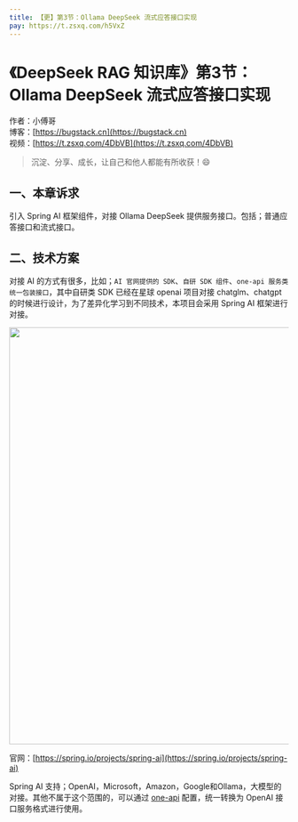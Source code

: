 ```yaml
---
title: 【更】第3节：Ollama DeepSeek 流式应答接口实现
pay: https://t.zsxq.com/h5VxZ
---
```


# 《DeepSeek RAG 知识库》第3节：Ollama DeepSeek 流式应答接口实现

作者：小傅哥
<br/>博客：[https://bugstack.cn](https://bugstack.cn)
<br/>视频：[https://t.zsxq.com/4DbVB](https://t.zsxq.com/4DbVB)

> 沉淀、分享、成长，让自己和他人都能有所收获！😄

## 一、本章诉求

引入 Spring AI 框架组件，对接 Ollama DeepSeek 提供服务接口。包括；普通应答接口和流式接口。

## 二、技术方案

对接 AI 的方式有很多，比如；`AI 官网提供的 SDK`、`自研 SDK 组件`、`one-api 服务类统一包装接口`，其中自研类 SDK 已经在星球 openai 项目对接 chatglm、chatgpt 的时候进行设计，为了差异化学习到不同技术，本项目会采用 Spring AI 框架进行对接。

<div align="center">
    <img src="https://bugstack.cn/images/article/project/ai-rag-knowledge/ai-rag-knowledge-3-01.png" width="750px">
</div>

官网：[https://spring.io/projects/spring-ai](https://spring.io/projects/spring-ai)

Spring AI 支持；OpenAI，Microsoft，Amazon，Google和Ollama，大模型的对接。其他不属于这个范围的，可以通过 [one-api](https://github.com/songquanpeng/one-api) 配置，统一转换为 OpenAI 接口服务格式进行使用。


